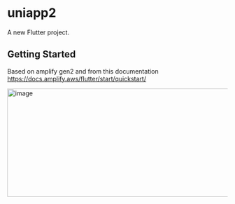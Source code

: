 # uniapp2

A new Flutter project.

## Getting Started

Based on amplify gen2 and from this documentation
https://docs.amplify.aws/flutter/start/quickstart/

<img width="889" height="247" alt="image" src="https://github.com/user-attachments/assets/8d7bf721-e649-4d43-ad20-7e907b26cf5a" />

